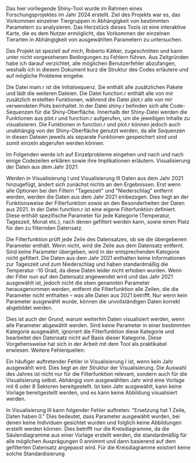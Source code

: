 Das hier vorliegende Shiny-Tool wurde im Rahmen eines Forschungsprojektes im Jahr 2024 erstellt. Ziel des Projekts war es, das Vorkommen einzelner Tiergruppen in Abhängigkeit von bestimmten Parametern zu analysieren. Das Herzstück dieses Tools ist eine interaktive Karte, die es dem Nutzer ermöglicht, das Vorkommen der einzelnen Tierarten in Abhängigkeit von ausgewählten Parametern zu untersuchen.

Das Projekt ist speziell auf mich, Roberto Kätker, zugeschnitten und kann unter nicht vorgesehenen Bedingungen zu Fehlern führen. Aus Zeitgründen habe ich darauf verzichtet, alle möglichen Benutzerfehler abzufangen, weshalb ich in diesem Dokument kurz die Struktur des Codes erläutere und auf mögliche Probleme eingehe.

Die Datei main.r ist die Initialsequenz. Sie enthält alle zusätzlichen Pakete und lädt die weiteren Dateien. Die Datei function.r enthält alle von mir zusätzlich erstellten Funktionen, während die Datei plot.r alle von mir verwendeten Plots beinhaltet. In der Datei shiny.r befinden sich alle Code-Sequenzen für die Shiny-Oberfläche. Innerhalb der Shiny-Datei werden die Funktionen aus plot.r und function.r aufgerufen, um die jeweiligen Inhalte zu visualisieren. Die Funktionen in function.r und plot.r können jedoch auch unabhängig von der Shiny-Oberfläche genutzt werden, da alle Sequenzen in diesen Dateien jeweils als separate Funktionen gespeichert sind und somit einzeln abgerufen werden können.

Im Folgenden werde ich auf Einzelprobleme eingehen und nach und nach einige Codezeilen erklären sowie ihre Implikationen erläutern.
Visualisierung der Daten aus dem Jahr 2021:

Werden in Visualisierung I und Visualisierung III Daten aus dem Jahr 2021 hinzugefügt, ändert sich zunächst nichts an den Ergebnissen. Erst wenn alle Optionen bei den Filtern "Tageszeit" und "Niederschlag" entfernt werden, werden die Daten aus dem Jahr 2021 einbezogen. Dies liegt an der Funktionsweise der Filterfunktion sowie an den Besonderheiten der Daten aus 2021. In der Datei function.r ist eine eigene Filterfunktion definiert. Diese enthält spezifische Parameter für jede Kategorie (Temperatur, Tageszeit, Monat etc.), nach denen gefiltert werden kann, sowie einen Platz für den zu filternden Datensatz.

Die Filterfunktion prüft jede Zeile des Datensatzes, ob sie die übergebenen Parameter enthält. Wenn nicht, wird die Zeile aus dem Datensatz entfernt. Sind keine Parameter übergeben, wird in der entsprechenden Kategorie nicht gefiltert. Die Daten aus dem Jahr 2021 enthalten keine Informationen zur Tageszeit und zum Niederschlag und haben standardmäßig die Temperatur -10 Grad, da diese Daten leider nicht erhoben wurden. Wenn der Filter nun auf den Datensatz angewendet wird und das Jahr 2021 ausgewählt ist, jedoch nicht die oben genannten Parameter herausgenommen werden, entfernt die Filterfunktion alle Zeilen, die die Parameter nicht enthalten – was alle Daten aus 2021 betrifft. Nur wenn kein Parameter ausgewählt wurde, können die unvollständigen Daten korrekt abgebildet werden.

Dies ist auch der Grund, warum weiterhin Daten visualisiert werden, wenn alle Parameter abgewählt werden. Sind keine Parameter in einer bestimmten Kategorie ausgewählt, ignoriert die Filterfunktion diese Kategorie und bearbeitet den Datensatz nicht auf Basis dieser Kategorie. Diese Vorgehensweise hat sich in der Arbeit mit dem Tool als praktikabel erwiesen.
Weitere Fehlerquellen:

Ein häufiger auftretender Fehler in Visualisierung I ist, wenn kein Jahr ausgewählt wird. Dies liegt an der Struktur der Visualisierung. Die Auswahl des Jahres ist nicht nur für die Filterfunktion relevant, sondern auch für die Visualisierung selbst. Abhängig vom ausgewählten Jahr wird eine Vorlage mit 6 oder 8 Sektoren bereitgestellt. Ist kein Jahr ausgewählt, kann keine Vorlage bereitgestellt werden, und es kann keine Abbildung visualisiert werden.

In Visualisierung III kann folgender Fehler auftreten: "Ersetzung hat 1 Zeile, Daten haben 0." Dies bedeutet, dass Parameter ausgewählt wurden, bei denen keine Individuen gesichtet wurden und folglich keine Abbildungen erstellt werden können. Dies betrifft nur die Kreisdiagramme, da die Säulendiagramme aus einer Vorlage erstellt werden, die standardmäßig für alle möglichen Ausprägungen 0 annimmt und dann basierend auf dem gefilterten Datensatz angepasst wird. Für die Kreisdiagramme existiert keine solche Standardisierung
